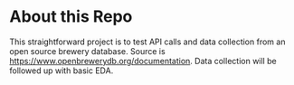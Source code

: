 # About this Repo

This straightforward project is to test API calls and data collection from an open source brewery database. Source is https://www.openbrewerydb.org/documentation. Data collection will be followed up with basic EDA.

